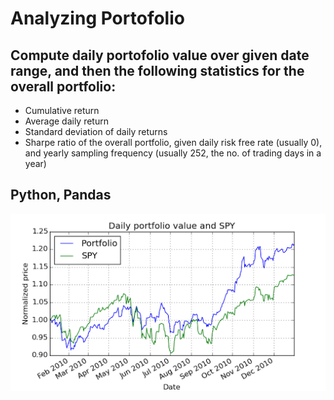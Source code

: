 # Analyzing Portofolio

## Compute daily portofolio value over given date range, and then the following statistics for the overall portfolio:

* Cumulative return
* Average daily return
* Standard deviation of daily returns
* Sharpe ratio of the overall portfolio, given daily risk free rate (usually 0), and yearly sampling frequency (usually 252, the no. of trading days in a year)

## Python, Pandas

![Alt text](https://github.com/zhimibuwu/ML4Trading/blob/master/AnalyzePortofolio/comparison.png?raw=true)
